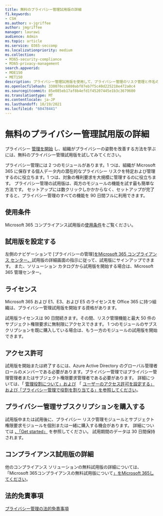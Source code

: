 ```yaml
---
title: 無料のプライバシー管理試用版の詳細
f1.keywords:
- CSH
ms.author: v-jgriffee
author: jmgriffee
manager: laurawi
audience: Admin
ms.topic: article
ms.service: O365-seccomp
ms.localizationpriority: medium
ms.collection:
- M365-security-compliance
- M365-privacy-management
search.appverid:
- MOE150
- MET150
description: プライバシー管理試用版を使用して、プライバシー管理のリスク管理と件名の権利要求機能を試してみてください。
ms.openlocfilehash: 330070cc6880abf87eb7f5c40d225218e472a0c4
ms.sourcegitcommit: 85e085eb17af8b4efd1f45207445e1b3c3679600
ms.translationtype: MT
ms.contentlocale: ja-JP
ms.lasthandoff: 10/19/2021
ms.locfileid: "60478441"
---
```

# <a name="learn-about-the-free-privacy-management-trial"></a>無料のプライバシー管理試用版の詳細

プライバシー [管理を開始](privacy-management.md) し、組織がプライバシーの姿勢を改善する方法を学ぶには、無料のプライバシー管理試用版を試してみてください。

プライバシー管理には 2 つのモジュールがあります。1 つは、組織が Microsoft 365 に保存する個人データ内の潜在的なプライバシー リスクを特定および[](privacy-management-subject-rights-requests.md)管理するのに役立ちます。1 つは、対象の権利要求を大規模に管理するのに役立ちます。 [](privacy-management-policies.md) プライバシー管理の試用版は、両方のモジュールの機能を試す最も簡単な方法です。 セットアップには数クリックしかかからなく、セットアップが完了すると、プライバシー管理のすべての機能を 90 日間フルに利用できます。

## <a name="terms-and-conditions"></a>使用条件

Microsoft 365 コンプライアンス試用版の[使用条件](privacy-management-trial-terms.md)をご覧ください。

## <a name="set-up-a-trial"></a>試用版を設定する

左側のナビゲーションで [プライバシーの管理][をMicrosoft 365 コンプライアンス センター、](https://compliance.microsoft.com)試用版の詳細画面の指示に従って、試用版にサインアップできます。 また、ソリューション カタログから試用版を開始する場合は、Microsoft 365 管理センター。

## <a name="licensing"></a>ライセンス

Microsoft 365 および E1、E3、および E5 のライセンスを Office 365 に持つ組織は、プライバシー管理試用版を開始する資格があります。

試用版ライセンスは 90 日間続きます。その間、リスク管理機能と最大 50 件のサブジェクト権限要求に無制限にアクセスできます。 1 つのモジュールのサブスクリプションを既に購入している場合は、もう一方のモジュールの試用版を開始できます。

## <a name="permissions"></a>アクセス許可

試用版を開始または終了するには、Azure Active Directory のグローバル管理者ロールのメンバーである必要があります。プライバシー管理ではプライバシー管理管理者またはサブジェクト権限要求管理者である必要があります。 詳細については、「 [管理役割について」および](/microsoft-365/admin/add-users/about-admin-roles) 「 [ユーザーのアクセス許可を設定する」および「プライバシー管理で役割を割り当てる」を参照してください](privacy-management-permissions.md)。

## <a name="buy-a-privacy-management-subscription"></a>プライバシー管理サブスクリプションを購入する

試用版中または試用後に、プライバシー リスク管理モジュールとサブジェクト権限要求モジュールを個別または一緒に購入する機会があります。 詳細については [、「Get started」](privacy-management-setup.md) を参照してください。 試用期間のデータは 30 日間保持されます。

## <a name="learn-more-about-compliance-trials"></a>コンプライアンス試用版の詳細

他のコンプライアンス ソリューションの無料試用版の詳細については、「Microsoft 365コンプライアンスの無料試用版について[」をMicrosoft 365してください](/microsoft-365/compliance/compliance-easy-trials)。

## <a name="legal-disclaimer"></a>法的免責事項

[プライバシー管理の法的免責事項](privacy-management-disclaimer.md)
